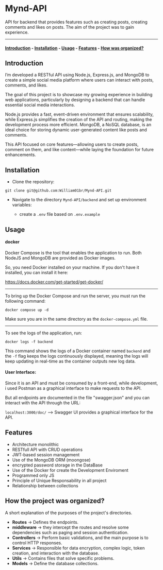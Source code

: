 # Mynd-API

API for backend that provides features such as creating posts, creating comments and likes on posts. The aim of the project was to gain experience.

---

#### [Introduction](#introduction) - [Installation](#installation) - [Usage](#usage) - [Features](#features) - [How was organized?](#how-the-project-was-organized)

## Introduction

I’m developed a RESTful API using Node.js, Express.js, and MongoDB to create a simple social media platform where users can interact with posts, comments, and likes.

The goal of this project is to showcase my growing experience in building web applications, particularly by designing a backend that can handle essential social media interactions.

Node.js provides a fast, event-driven environment that ensures scalability, while Express.js simplifies the creation of the API and routing, making the development process more efficient. MongoDB, a NoSQL database, is an ideal choice for storing dynamic user-generated content like posts and comments.

This API focused on core features—allowing users to create posts, comment on them, and like content—while laying the foundation for future enhancements.

## Installation

- Clone the repository:

`git clone git@github.com:William01br/Mynd-API.git`

- Navigate to the directory `Mynd-API/backend` and set up environment variables:

  - create a `.env` file based on `.env.example`

## Usage

#### docker

Docker Compose is the tool that enables the application to run. Both NodeJS and MongoDB are provided as Docker images.

So, you need Docker installed on your machine. If you don't have it installed, you can install it here:

https://docs.docker.com/get-started/get-docker/

---

To bring up the Docker Compose and run the server, you must run the following command:

`docker compose up -d`

Make sure you are in the same directory as the `docker-compose.yml` file.

---

To see the logs of the application, run:

`docker logs -f backend`

This command shows the logs of a Docker container named `backend` and the `-f` flag keeps the logs continuously displayed, meaning the logs will keep updating in real-time as the container outputs new log data.

#### User Interface:

Since it is an API and must be consumed by a front-end, while development, i used Postman as a graphical interface to make requests to the API.

But all endpoints are documented in the file "swagger.json" and you can interact with the API through the URL:

`localhost:3000/doc/` --> Swagger UI provides a graphical interface for the API.

## Features

- Architecture monolithic
- RESTfull API with CRUD operations
- JWT-based session management
- Use of the MongoDB ORM (moongose)
- encrypted password storage in the DataBase
- Use of the Docker for create the Development Enviroment
- Programmed only JS
- Principle of Unique Responsability in all project
- Relationship between collections

## How the project was organized?

A short explanation of the purposes of the project's directories.

- **Routes** → Defines the endpoints.
- **middleware** → they intercept the routes and resolve some dependencies such as paging and session authentication.
- **Controllers** → Perform basic validations, and the main purpose is to control HTTP responses.
- **Services** → Responsible for data encryption, complex logic, token creation, and interaction with the database.
- **Utils** → Contains files that solve specific problems.
- **Models** → Define the database collections.
